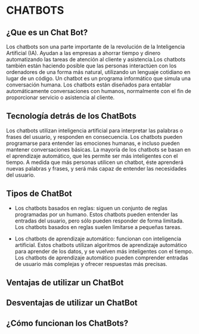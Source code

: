 # CHATBOTS
## ¿Que es un Chat Bot?
Los chatbots son una parte importante de la revolución de la Inteligencia Artificial (IA). 
Ayudan a las empresas a ahorrar tiempo y dinero automatizando las tareas de atención al cliente y asistencia.Los chatbots también están haciendo posible que las personas interactúen con los ordenadores de una forma más natural, utilizando un lenguaje cotidiano en lugar de un código.
Un chatbot es un programa informático que simula una conversación humana. Los chatbots están diseñados para entablar automáticamente conversaciones con humanos, normalmente con el fin de proporcionar servicio o asistencia al cliente.

## Tecnología detrás de los ChatBots
Los chatbots utilizan inteligencia artificial para interpretar las palabras o frases del usuario, y responden en consecuencia. Los chatbots pueden programarse para entender las emociones humanas, e incluso pueden mantener conversaciones básicas.
La mayoría de los chatbots se basan en el aprendizaje automático, que les permite ser más inteligentes con el tiempo. A medida que más personas utilicen un chatbot, éste aprenderá nuevas palabras y frases, y será más capaz de entender las necesidades del usuario.

## Tipos de ChatBot
* Los chatbots basados en reglas: siguen un conjunto de reglas programadas por un humano. Estos chatbots pueden entender las entradas del usuario, pero sólo pueden responder de forma limitada. Los chatbots basados en reglas suelen limitarse a pequeñas tareas.

* Los chatbots de aprendizaje automático: funcionan con inteligencia artificial. Estos chatbots utilizan algoritmos de aprendizaje automático para aprender de los datos, y se vuelven más inteligentes con el tiempo. Los chatbots de aprendizaje automático pueden comprender entradas de usuario más complejas y ofrecer respuestas más precisas.

## Ventajas de utilizar un ChatBot

## Desventajas de utilizar un ChatBot

## ¿Cómo funcionan los ChatBots?
